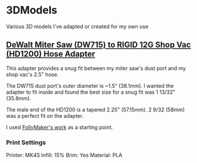 # 3DModels
Various 3D models I've adapted or created for my own use


## [DeWalt Miter Saw (DW715) to RIGID 12G Shop Vac (HD1200) Hose Adapter](models/dw715_hd1200_hose_adapter)
This adapter provides a snug fit between my miter saw's dust port and my shop vac's 2.5" hose.

The DW715 dust port's outer diameter is ~1.5" (38.1mm). I wanted the adapter to fit inside and found the best size for a snug fit was 1 13/32" (35.8mm).

The male end of the HD1200 is a tapered 2.25" (57.15mm). 2 9/32 (58mm) was a perfect fit on the adapter.

I used [FollyMaker's work](https://www.thingiverse.com/thing:1246651) as a starting point.

### Print Settings
Printer: MK4S
Infill: 15%
Brim: Yes
Material: PLA
